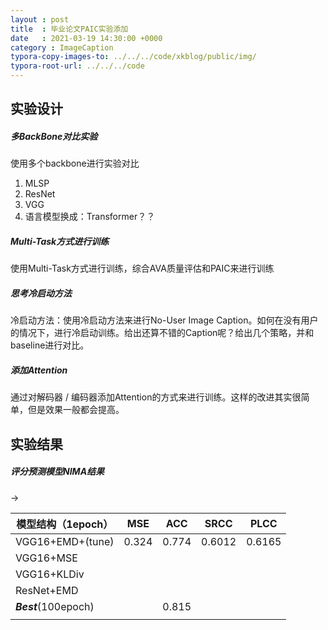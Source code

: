 ```yaml
---
layout : post
title  : 毕业论文PAIC实验添加
date   : 2021-03-19 14:30:00 +0000
category : ImageCaption
typora-copy-images-to: ../../../code/xkblog/public/img/
typora-root-url: ../../../code
---
```


## 实验设计

##### 多BackBone对比实验

使用多个backbone进行实验对比

1. MLSP
2. ResNet
3. VGG
4. 语言模型换成：Transformer？？



##### Multi-Task方式进行训练

使用Multi-Task方式进行训练，综合AVA质量评估和PAIC来进行训练



##### 思考冷启动方法

冷启动方法：使用冷启动方法来进行No-User Image Caption。如何在没有用户的情况下，进行冷启动训练。给出还算不错的Caption呢？给出几个策略，并和baseline进行对比。



##### 添加Attention

通过对解码器 / 编码器添加Attention的方式来进行训练。这样的改进其实很简单，但是效果一般都会提高。



## 实验结果

##### 评分预测模型NIMA结果

-> 

| 模型结构（1epoch）   | MSE   | ACC   | SRCC   | PLCC   |
| -------------------- | ----- | ----- | ------ | ------ |
| VGG16+EMD+(tune)     | 0.324 | 0.774 | 0.6012 | 0.6165 |
| VGG16+MSE            |       |       |        |        |
| VGG16+KLDiv          |       |       |        |        |
| ResNet+EMD           |       |       |        |        |
| ***Best***(100epoch) |       | 0.815 |        |        |
|                      |       |       |        |        |


